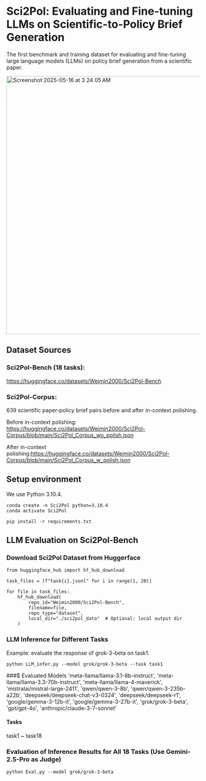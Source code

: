 # Sci2Pol: Evaluating and Fine-tuning LLMs on Scientific-to-Policy Brief Generation

The first benchmark and training dataset for evaluating and fine-tuning large language models (LLMs) on policy brief generation from a scientific paper.

<img width="673" alt="Screenshot 2025-05-16 at 3 24 05 AM" src="https://github.com/user-attachments/assets/e23908cb-e73e-43de-9b69-ffad7d7c2334" />

## Dataset Sources

### Sci2Pol-Bench (18 tasks): 

https://huggingface.co/datasets/Weimin2000/Sci2Pol-Bench

### Sci2Pol-Corpus: 

639 scientific paper-policy brief pairs before and after in-context polishing.

Before in-context polishing: https://huggingface.co/datasets/Weimin2000/Sci2Pol-Corpus/blob/main/Sci2Pol_Corpus_wo_polish.json

After in-context polishing:https://huggingface.co/datasets/Weimin2000/Sci2Pol-Corpus/blob/main/Sci2Pol_Corpus_w_polish.json


## Setup environment

We use Python 3.10.4.

```
conda create -n Sci2Pol python=3.10.4
conda activate Sci2Pol
```

```
pip install -r requirements.txt
```

## LLM Evaluation on Sci2Pol-Bench

### Download Sci2Pol Dataset from Huggerface

```
from huggingface_hub import hf_hub_download

task_files = [f"task{i}.jsonl" for i in range(1, 20)]

for file in task_files:
    hf_hub_download(
        repo_id="Weimin2000/Sci2Pol-Bench",
        filename=file,
        repo_type="dataset",
        local_dir="./sci2pol_data"  # Optional: local output dir
    )
```

### LLM Inference for Different Tasks

Example: evaluate the response of grok-3-beta on task1.

```
python LLM_infer.py --model grok/grok-3-beta --task task1
```

###$ Evaluated Models
'meta-llama/llama-3.1-8b-instruct', 'meta-llama/llama-3.3-70b-instruct', 'meta-llama/llama-4-maverick', 'mistralai/mistral-large-2411', 'qwen/qwen-3-8b', 'qwen/qwen-3-235b-a22b', 'deepseek/deepseek-chat-v3-0324', 'deepseek/deepseek-r1', 'google/gemma-3-12b-it', 'google/gemma-3-27b-it', 'grok/grok-3-beta', 'gpt/gpt-4o', 'anthropic/claude-3-7-sonnet'


#### Tasks
task1 ~ task18

### Evaluation of Inference Results for All 18 Tasks (Use Gemini-2.5-Pro as Judge)

```
python Eval.py --model grok/grok-3-beta
```
